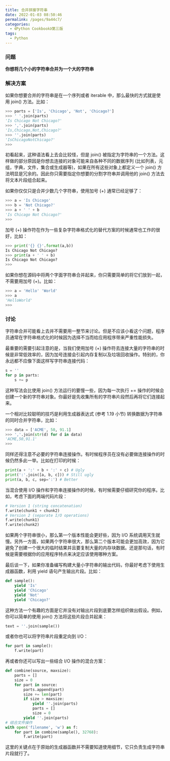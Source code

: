 ```yaml
---
title: 合并拼接字符串
date: 2022-01-03 08:50:46
permalink: /pages/9a44c7/
categories:
  - 《Python Cookbook》第三版
tags:
  - Python
---
```


### 问题

**你想将几个小的字符串合并为一个大的字符串**

### 解决方案

如果你想要合并的字符串是在一个序列或者 iterable 中，那么最快的方式就是使用 join() 方法。比如：

```python
>>> parts = ['Is', 'Chicago', 'Not', 'Chicago?']
>>> ' '.join(parts)
'Is Chicago Not Chicago?'
>>> ','.join(parts)
'Is,Chicago,Not,Chicago?'
>>> ''.join(parts)
'IsChicagoNotChicago?'
>>>
```

初看起来，这种语法看上去会比较怪，但是 join() 被指定为字符串的一个方法。这样做的部分原因是你想去连接的对象可能来自各种不同的数据序列 (比如列表，元组，字典，文件，集合或生成器等)，如果在所有这些对象上都定义一个 join() 方法明显是冗余的。因此你只需要指定你想要的分割字符串并调用他的 join() 方法去将文本片段组合起来。

如果你仅仅只是合并少数几个字符串，使用加号 (+) 通常已经足够了：

```python
>>> a = 'Is Chicago'
>>> b = 'Not Chicago?'
>>> a + ' ' + b
'Is Chicago Not Chicago?'
>>>
```

加号 (+) 操作符在作为一些复杂字符串格式化的替代方案的时候通常也工作的很好，比如：

```python
>>> print('{} {}'.format(a,b))
Is Chicago Not Chicago?
>>> print(a + ' ' + b)
Is Chicago Not Chicago?
>>>
```

如果你想在源码中将两个字面字符串合并起来，你只需要简单的将它们放到一起，不需要用加号 (+)。比如：

```python
>>> a = 'Hello' 'World'
>>> a
'HelloWorld'
>>>
```

### 讨论

字符串合并可能看上去并不需要用一整节来讨论。但是不应该小看这个问题，程序员通常在字符串格式化的时候因为选择不当而给应用程序带来严重性能损失。

最重要的需要引起注意的是，当我们使用加号 (+) 操作符去连接大量的字符串的时候是非常低效率的，因为加号连接会引起内存复制以及垃圾回收操作。特别的，你永远都不应像下面这样写字符串连接代码：

```python
s = ''
for p in parts:
	s += p
```

这种写法会比使用 join() 方法运行的要慢一些，因为每一次执行 += 操作的时候会创建一个新的字符串对象。你最好是先收集所有的字符串片段然后再将它们连接起来。

一个相对比较聪明的技巧是利用生成器表达式 (参考 1.19 小节) 转换数据为字符串的同时合并字符串，比如：

```python
>>> data = ['ACME', 50, 91.1]
>>> ','.join(str(d) for d in data)
'ACME,50,91.1'
>>>
```

同样还得注意不必要的字符串连接操作。有时候程序员在没有必要做连接操作的时候仍然多此一举。比如在打印的时候：

```python
print(a + ':' + b + ':' + c) # Ugly
print(':'.join([a, b, c])) # Still ugly
print(a, b, c, sep=':') # Better
```

当混合使用 I/O 操作和字符串连接操作的时候，有时候需要仔细研究你的程序。比如，考虑下面的两端代码片段：

```python
# Version 1 (string concatenation)
f.write(chunk1 + chunk2)
# Version 2 (separate I/O operations)
f.write(chunk1)
f.write(chunk2)
```

如果两个字符串很小，那么第一个版本性能会更好些，因为 I/O 系统调用天生就慢。另外一方面，如果两个字符串很大，那么第二个版本可能会更加高效，因为它避免了创建一个很大的临时结果并且要复制大量的内存块数据。还是那句话，有时候是需要根据你的应用程序特点来决定应该使用哪种方案。

最后谈一下，如果你准备编写构建大量小字符串的输出代码，你最好考虑下使用生成器函数，利用 yield 语句产生输出片段。比如：

```python
def sample():
	yield 'Is'
	yield 'Chicago'
	yield 'Not'
	yield 'Chicago?'
```

这种方法一个有趣的方面是它并没有对输出片段到底要怎样组织做出假设。例如，你可以简单的使用 join() 方法将这些片段合并起来：

```python
text = ''.join(sample())
```

或者你也可以将字符串片段重定向到 I/O：

```python
for part in sample():
	f.write(part)
```

再或者你还可以写出一些结合 I/O 操作的混合方案：

```python
def combine(source, maxsize):
	parts = []
	size = 0
	for part in source:
		parts.append(part)
		size += len(part)
		if size > maxsize:
			yield ''.join(parts)
			parts = []
			size = 0
		yield ''.join(parts)
# 结合文件操作
with open('filename', 'w') as f:
	for part in combine(sample(), 32768):
		f.write(part)
```

这里的关键点在于原始的生成器函数并不需要知道使用细节，它只负责生成字符串片段就行了。

